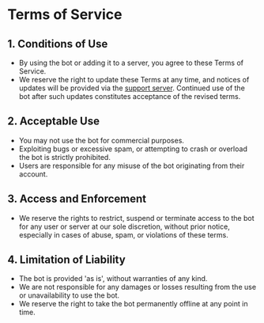 # Terms of Service

## 1. Conditions of Use

- By using the bot or adding it to a server, you agree to these Terms of Service.
- We reserve the right to update these Terms at any time, and notices of updates will be provided via the [support
  server](https://discord.gg/jVrv2YG2zU). Continued use of the bot after such updates constitutes acceptance of the
  revised terms.

## 2. Acceptable Use

- You may not use the bot for commercial purposes.
- Exploiting bugs or excessive spam, or attempting to crash or overload the bot is strictly prohibited.
- Users are responsible for any misuse of the bot originating from their account.

## 3. Access and Enforcement

- We reserve the rights to restrict, suspend or terminate access to the bot for any user or server at our sole
  discretion, without prior notice, especially in cases of abuse, spam, or violations of these terms.

## 4. Limitation of Liability

- The bot is provided 'as is', without warranties of any kind.
- We are not responsible for any damages or losses resulting from the use or unavailability to use the bot.
- We reserve the right to take the bot permanently offline at any point in time.
